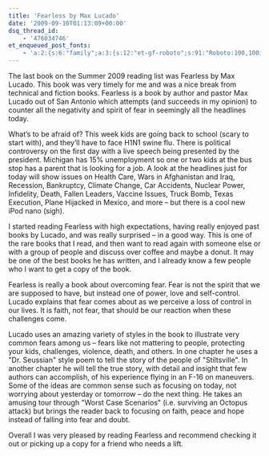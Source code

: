 ```yaml
---
title: 'Fearless by Max Lucado'
date: '2009-09-10T01:13:09+00:00'
dsq_thread_id:
    - '476034746'
et_enqueued_post_fonts:
    - 'a:2:{s:6:"family";a:3:{s:12:"et-gf-roboto";s:91:"Roboto:100,100italic,300,300italic,regular,italic,500,500italic,700,700italic,900,900italic";s:22:"et-gf-roboto-condensed";s:59:"Roboto+Condensed:300,300italic,regular,italic,700,700italic";s:17:"et-gf-roboto-slab";s:51:"Roboto+Slab:100,200,300,regular,500,600,700,800,900";}s:6:"subset";a:7:{i:0;s:9:"latin-ext";i:1;s:5:"greek";i:2;s:9:"greek-ext";i:3;s:10:"vietnamese";i:4;s:8:"cyrillic";i:5;s:5:"latin";i:6;s:12:"cyrillic-ext";}}'
---
```


The last book on the Summer 2009 reading list was Fearless by Max Lucado. This book was very timely for me and was a nice break from technical and fiction books. Fearless is a book by author and pastor Max Lucado out of San Antonio which attempts (and succeeds in my opinion) to counter all the negativity and spirit of fear in seemingly all the headlines today.

What’s to be afraid of? This week kids are going back to school (scary to start with), and they’ll have to face H1N1 swine flu. There is political controversy on the first day with a live speech being presented by the president. Michigan has 15% unemployment so one or two kids at the bus stop has a parent that is looking for a job. A look at the headlines just for today will show issues on Health Care, Wars in Afghanistan and Iraq, Recession, Bankruptcy, Climate Change, Car Accidents, Nuclear Power, Infidelity, Death, Fallen Leaders, Vaccine Issues, Truck Bomb, Texas Execution, Plane Hijacked in Mexico, and more – but there is a cool new iPod nano (sigh).

I started reading Fearless with high expectations, having really enjoyed past books by Lucado, and was really surprised – in a good way. This is one of the rare books that I read, and then want to read again with someone else or with a group of people and discuss over coffee and maybe a donut. It may be one of the best books he has written, and I already know a few people who I want to get a copy of the book.

Fearless is really a book about overcoming fear. Fear is not the spirit that we are supposed to have, but instead one of power, love and self-control. Lucado explains that fear comes about as we perceive a loss of control in our lives. It is faith, not fear, that should be our reaction when these challenges come.

Lucado uses an amazing variety of styles in the book to illustrate very common fears among us – fears like not mattering to people, protecting your kids, challenges, violence, death, and others. In one chapter he uses a "Dr. Seussian" style poem to tell the story of the people of "Stiltsville". In another chapter he will tell the true story, with detail and insight that few authors can accomplish, of his experience flying in an F-16 on maneuvers. Some of the ideas are common sense such as focusing on today, not worrying about yesterday or tomorrow – do the next thing. He takes an amusing tour through "Worst Case Scenarios" (i.e. surviving an Octopus attack) but brings the reader back to focusing on faith, peace and hope instead of falling into fear and doubt.

Overall I was very pleased by reading Fearless and recommend checking it out or picking up a copy for a friend who needs a lift.